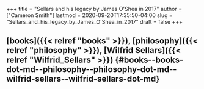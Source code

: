 +++
title = "Sellars and his legacy by James O'Shea in 2017"
author = ["Cameron Smith"]
lastmod = 2020-09-20T17:35:50-04:00
slug = "Sellars_and_his_legacy_by_James_O'Shea_in_2017"
draft = false
+++

## [books]({{< relref "books" >}}), [philosophy]({{< relref "philosophy" >}}), [Wilfrid Sellars]({{< relref "Wilfrid_Sellars" >}}) {#books--books-dot-md--philosophy--philosophy-dot-md--wilfrid-sellars--wilfrid-sellars-dot-md}
